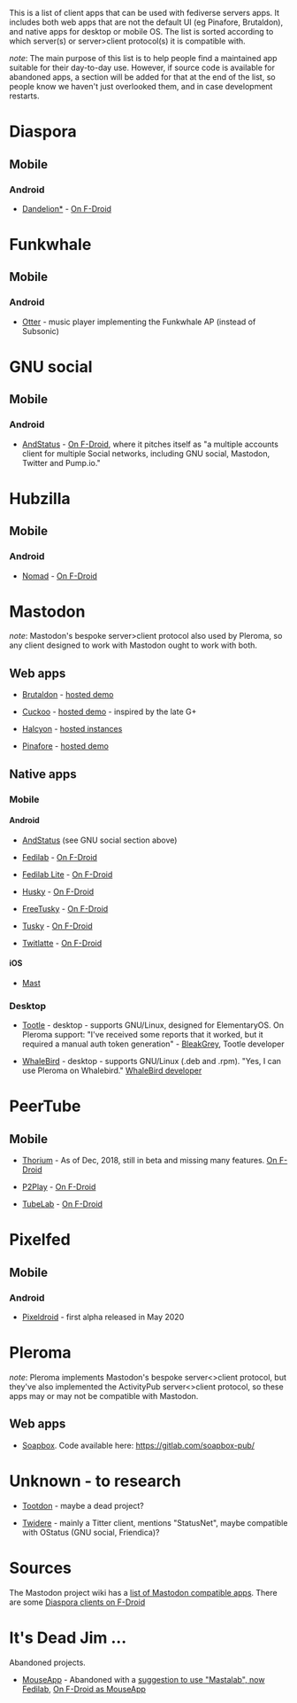 This is a list of client apps that can be used with fediverse servers apps. It includes both web apps that are not the default UI (eg Pinafore, Brutaldon), and native apps for desktop or mobile OS. The list is sorted according to which server(s) or server>client protocol(s) it is compatible with.

*note*: The main purpose of this list is to help people find a maintained app suitable for their day-to-day use. However, if source code is available for abandoned apps, a section will be added for that at the end of the list, so people know we haven't just overlooked them, and in case development restarts.

# Diaspora

## Mobile

### Android

* [Dandelion*](https://github.com/gsantner/dandelion) - [On F-Droid](https://f-droid.org/en/packages/com.github.dfa.diaspora_android/) 

# Funkwhale

## Mobile

### Android

* [Otter](https://github.com/apognu/otter) - music player implementing the Funkwhale AP (instead of Subsonic)

# GNU social

## Mobile

### Android

* [AndStatus](https://github.com/andstatus/andstatus) - [On F-Droid](https://f-droid.org/en/packages/org.andstatus.app/), where it pitches itself as "a multiple accounts client for multiple Social networks, including GNU social, Mastodon, Twitter and Pump.io."

# Hubzilla

## Mobile

### Android

* [Nomad](https://hub.disroot.org/channel/nomad) - [On F-Droid](https://f-droid.org/en/packages/com.dfa.hubzilla_android/)

# Mastodon

*note*: Mastodon's bespoke server>client protocol also used by Pleroma, so any client designed to work with Mastodon ought to work with both.

## Web apps

* [Brutaldon](https://github.com/jfmcbrayer/brutaldon) - [hosted demo](https://brutaldon.online/)

* [Cuckoo](https://github.com/NanaMorse/Cuckoo.Plus) - [hosted demo](https://cuckoo.social/) - inspired by the late G+

* [Halcyon](https://notabug.org/halcyon-suite/halcyon) - [hosted instances](https://notabug.org/halcyon-suite/halcyon/wiki/Instances)

* [Pinafore](https://github.com/nolanlawson/pinafore) - [hosted demo](https://pinafore.social/)

## Native apps

### Mobile

#### Android

* [AndStatus](https://github.com/andstatus/andstatus) (see GNU social section above)

* [Fedilab](https://fedilab.app/) - [On F-Droid](https://f-droid.org/en/packages/fr.gouv.etalab.mastodon/)

* [Fedilab Lite](https://codeberg.org/tom79/Fedilab_Lite) - [On F-Droid](https://f-droid.org/en/packages/app.fedilab.lite/)

* [Husky](https://git.mentality.rip/FWGS/Husky) - [On F-Droid](https://f-droid.org/app/su.xash.husky)

* [FreeTusky](https://github.com/TheChiefMeat/FreeTusky) - [On F-Droid](https://f-droid.org/en/packages/com.thechiefmeat.freetusky/)

* [Tusky](https://tusky.app/) - [On F-Droid](https://f-droid.org/en/packages/com.keylesspalace.tusky/)

* [Twitlatte](https://github.com/moko256/twitlatte) - [On F-Droid](https://f-droid.org/en/packages/com.github.moko256.twitlatte/)

#### iOS

* [Mast](https://github.com/ShihabM/Mast)

### Desktop

* [Tootle](https://github.com/bleakgrey/tootle) - desktop - supports GNU/Linux, designed for ElementaryOS. On Pleroma support: "I've received some reports that it worked, but it required a manual auth token generation" - [BleakGrey](https://fosstodon.org/@bleakgrey/100764324025132200), Tootle developer

* [WhaleBird](https://whalebird.org/) - desktop - supports GNU/Linux (.deb and .rpm). "Yes, I can use Pleroma on Whalebird." [WhaleBird developer](https://mstdn.jp/@h3_poteto/100762416335413808)

# PeerTube

## Mobile

* [Thorium](https://github.com/sschueller/peertube-android) - As of Dec, 2018, still in beta and missing many features. [On F-Droid](https://f-droid.org/en/packages/net.schueller.peertube/)

* [P2Play](https://personaljournal.ca/p2play) - [On F-Droid](https://f-droid.org/en/packages/org.libre.agosto.p2play/)

* [TubeLab](https://github.com/stom79/TubeLab) - [On F-Droid](https://f-droid.org/packages/app.fedilab.tubelab/)

# Pixelfed

## Mobile

### Android

* [Pixeldroid](https://github.com/H-PixelDroid/PixelDroid/) - first alpha released in May 2020

# Pleroma

*note*: Pleroma implements Mastodon's bespoke server<>client protocol, but they've also implemented the ActivityPub server<>client protocol, so these apps may or may not be compatible with Mastodon.

## Web apps

* [Soapbox](https://soapbox.pub/). Code available here: https://gitlab.com/soapbox-pub/

# Unknown - to research

* [Tootdon](https://ja.mstdn.wiki/Tootdon) - maybe a dead project?

* [Twidere](https://f-droid.org/en/packages/org.mariotaku.twidere/) - mainly a Titter client, mentions "StatusNet", maybe compatible with OStatus (GNU social, Friendica)?


# Sources

The Mastodon project wiki has a [list of Mastodon compatible apps](https://github.com/tootsuite/documentation/blob/master/Using-Mastodon/Apps.md). There are some [Diaspora clients on F-Droid](https://search.f-droid.org/?q=diaspora&lang=en)

# It's Dead Jim ...

Abandoned projects.

* [MouseApp](https://github.com/cerisara/mousetodon) - Abandoned with a [suggestion to use "Mastalab", now Fedilab](https://cerisara.github.io/mousetodon/), [On F-Droid as MouseApp](https://f-droid.org/en/packages/fr.xtof54.mousetodon/)